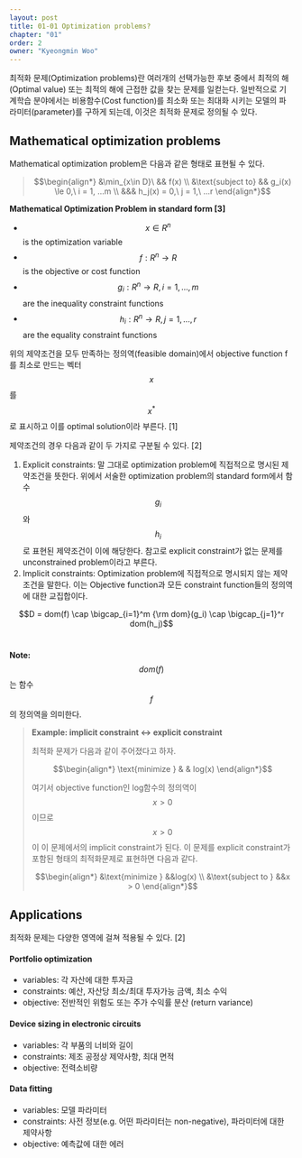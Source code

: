 ```yaml
---
layout: post
title: 01-01 Optimization problems?
chapter: "01"
order: 2
owner: "Kyeongmin Woo"
---
```


최적화 문제(Optimization problems)란 여러개의 선택가능한 후보 중에서 최적의 해(Optimal value) 또는 최적의 해에 근접한 값을 찾는 문제를 일컫는다. 일반적으로 기계학습 분야에서는 비용함수(Cost function)를 최소화 또는 최대화 시키는 모델의 파라미터(parameter)를 구하게 되는데, 이것은 최적화 문제로 정의될 수 있다.

## Mathematical optimization problems
Mathematical optimization problem은 다음과 같은 형태로 표현될 수 있다.

>$$\begin{align*} 
>&\min_{x\in D}\ && f(x) \\
>&\text{subject to} && g_i(x) \le 0,\ i = 1, ...m \\
>&&& h_j(x) = 0,\ j = 1,\ ...r 
>\end{align*}$$

**Mathematical Optimization Problem in standard form [3]**

* $$x \in R^n$$ is the optimization variable
* $$f: R^n \rightarrow R$$ is the objective or cost function
* $$g_i: R^n \rightarrow R, i = 1, ..., m$$ are the inequality constraint functions
* $$h_i: R^n \rightarrow R, j = 1, ..., r$$ are the equality constraint functions

위의 제약조건을 모두 만족하는 정의역(feasible domain)에서 objective function f를 최소로 만드는 벡터 $$x$$를 $$x^*$$로 표시하고 이를 optimal solution이라 부른다. [1]

제약조건의 경우 다음과 같이 두 가지로 구분될 수 있다. [2]

1. Explicit constraints: 말 그대로 optimization problem에 직접적으로 명시된 제약조건을 뜻한다. 위에서 서술한 optimization problem의 standard form에서 함수 $$g_i$$와 $$h_i$$로 표현된 제약조건이 이에 해당한다. 참고로 explicit constraint가 없는 문제를 unconstrained problem이라고 부른다.
2. Implicit constraints: Optimization problem에 직접적으로 명시되지 않는 제약조건을 말한다. 이는 Objective function과 모든 constraint function들의 정의역에 대한 교집합이다.

$$D = dom(f) \cap \bigcap_{i=1}^m {\rm dom}(g_i) \cap \bigcap_{j=1}^r dom(h_j)$$<br/>

**Note:** $$dom(f)$$는 함수 $$f$$의 정의역을 의미한다.

>**Example: implicit constraint ↔ explicit constraint**
>
>최적화 문제가 다음과 같이 주어졌다고 하자.
>
>$$\begin{align*} \text{minimize } & & log(x) \end{align*}$$
>
>여기서 objective function인 log함수의 정의역이 $$x > 0$$이므로 $$x > 0$$이 이 문제에서의 implicit constraint가 된다. 이 문제를 explicit constraint가 포함된 형태의 최적화문제로 표현하면 다음과 같다.
>
>$$\begin{align*} &\text{minimize } &&log(x) \\ &\text{subject to } &&x > 0 \end{align*}$$

## Applications

최적화 문제는 다양한 영역에 걸쳐 적용될 수 있다. [2]

#### Portfolio optimization
* variables: 각 자산에 대한 투자금
* constraints: 예산, 자산당 최소/최대 투자가능 금액, 최소 수익
* objective: 전반적인 위험도 또는 주가 수익률 분산 (return variance)

#### Device sizing in electronic circuits
* variables: 각 부품의 너비와 길이
* constraints: 제조 공정상 제약사항, 최대 면적
* objective: 전력소비량

#### Data fitting
* variables: 모델 파라미터
* constraints: 사전 정보(e.g. 어떤 파라미터는 non-negative), 파라미터에 대한 제약사항
* objective: 예측값에 대한 에러
